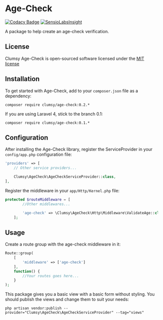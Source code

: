 # Age-Check
[![Codacy Badge](https://api.codacy.com/project/badge/Grade/28eac9d3570c47009bcfa5ed8a196597)](https://www.codacy.com/app/flipjms/age-check?utm_source=github.com&amp;utm_medium=referral&amp;utm_content=Flipjms/age-check&amp;utm_campaign=Badge_Grade)
[![SensioLabsInsight](https://insight.sensiolabs.com/projects/5b831215-67f8-48f0-9a84-a1642c280481/mini.png)](https://insight.sensiolabs.com/projects/5b831215-67f8-48f0-9a84-a1642c280481)

A package to help create an age-check verification.

## License

Clumsy Age-Check is open-sourced software licensed under the [MIT license](http://opensource.org/licenses/MIT)

## Installation

To get started with Age-Check, add to your `composer.json` file as a dependency:

    composer require clumsy/age-check:0.2.*

If you are using Laravel 4, stick to the branch 0.1:

    composer require clumsy/age-check:0.1.*

## Configuration

After installing the Age-Check library, register the ServiceProvider in your `config/app.php` configuration file:

```php
'providers' => [
    // Other service providers...

    Clumsy\AgeCheck\AgeCheckServiceProvider::class,
],
```

Register the middleware in your `app/Http/Kernel.php` file:

```php
protected $routeMiddleware = [
        //Other middlewares...

        'age-check' => \Clumsy\AgeCheck\Http\Middleware\ValidateAge::class,
    ];
```

## Usage

Create a route group with the age-check middleware in it:

```php
Route::group(
    [
        'middleware' => ['age-check']
    ],
    function() {
        //Your routes goes here...
    }
);
```

This package gives you a basic view with a basic form without styling. You should publish the views and change them to suit your needs:

    php artisan vendor:publish --provider="Clumsy\AgeCheck\AgeCheckServiceProvider" --tag="views"

